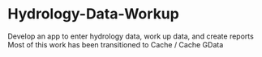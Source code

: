 # Hydrology-Data-Workup
Develop an app to enter hydrology data, work up data, and create reports
Most of this work has been transitioned to Cache / Cache GData
